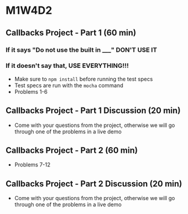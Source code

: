 # M1W4D2

## Callbacks Project - Part 1 (60 min)

### If it says "Do not use the built in ___" DON'T USE IT

### If it doesn't say that, USE EVERYTHING!!!

- Make sure to `npm install` before running the test specs
- Test specs are run with the `mocha` command
- Problems 1-6

## Callbacks Project - Part 1 Discussion (20 min)

- Come with your questions from the project, otherwise we will go through one of the problems in a live demo

## Callbacks Project - Part 2 (60 min)

- Problems 7-12

## Callbacks Project - Part 2 Discussion (20 min)

- Come with your questions from the project, otherwise we will go through one of the problems in a live demo